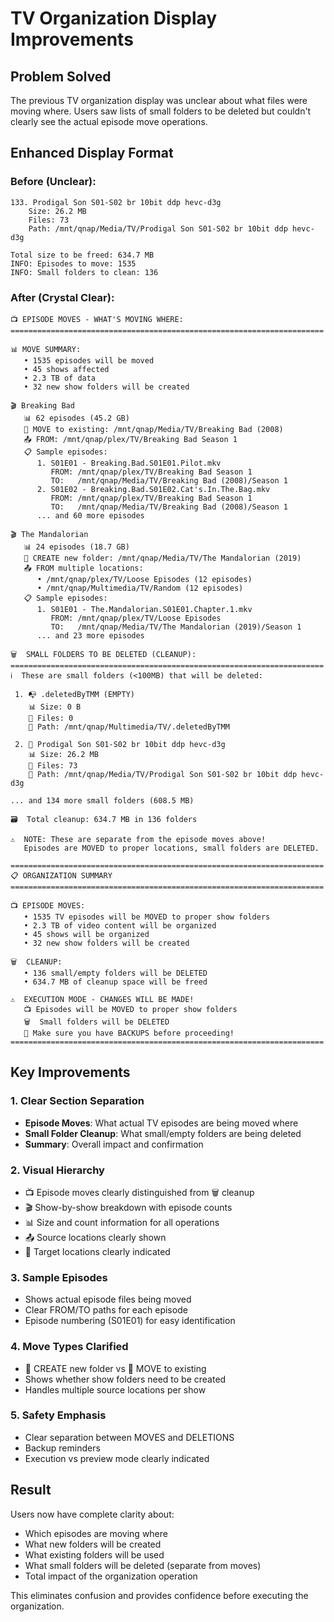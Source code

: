 # TV Organization Display Improvements

## Problem Solved
The previous TV organization display was unclear about what files were moving where. Users saw lists of small folders to be deleted but couldn't clearly see the actual episode move operations.

## Enhanced Display Format

### Before (Unclear):
```
133. Prodigal Son S01-S02 br 10bit ddp hevc-d3g
    Size: 26.2 MB
    Files: 73
    Path: /mnt/qnap/Media/TV/Prodigal Son S01-S02 br 10bit ddp hevc-d3g

Total size to be freed: 634.7 MB
INFO: Episodes to move: 1535
INFO: Small folders to clean: 136
```

### After (Crystal Clear):

```
📺 EPISODE MOVES - WHAT'S MOVING WHERE:
======================================================================

📊 MOVE SUMMARY:
   • 1535 episodes will be moved
   • 45 shows affected  
   • 2.3 TB of data
   • 32 new show folders will be created

🎬 Breaking Bad
   📊 62 episodes (45.2 GB)
   📂 MOVE to existing: /mnt/qnap/Media/TV/Breaking Bad (2008)
   📤 FROM: /mnt/qnap/plex/TV/Breaking Bad Season 1
   📋 Sample episodes:
      1. S01E01 - Breaking.Bad.S01E01.Pilot.mkv
         FROM: /mnt/qnap/plex/TV/Breaking Bad Season 1
         TO:   /mnt/qnap/Media/TV/Breaking Bad (2008)/Season 1
      2. S01E02 - Breaking.Bad.S01E02.Cat's.In.The.Bag.mkv
         FROM: /mnt/qnap/plex/TV/Breaking Bad Season 1  
         TO:   /mnt/qnap/Media/TV/Breaking Bad (2008)/Season 1
      ... and 60 more episodes

🎬 The Mandalorian
   📊 24 episodes (18.7 GB)
   📁 CREATE new folder: /mnt/qnap/Media/TV/The Mandalorian (2019)
   📤 FROM multiple locations:
      • /mnt/qnap/plex/TV/Loose Episodes (12 episodes)
      • /mnt/qnap/Multimedia/TV/Random (12 episodes)
   📋 Sample episodes:
      1. S01E01 - The.Mandalorian.S01E01.Chapter.1.mkv
         FROM: /mnt/qnap/plex/TV/Loose Episodes
         TO:   /mnt/qnap/Media/TV/The Mandalorian (2019)/Season 1
      ... and 23 more episodes

🗑️  SMALL FOLDERS TO BE DELETED (CLEANUP):
======================================================================
ℹ️  These are small folders (<100MB) that will be deleted:

 1. 📭 .deletedByTMM (EMPTY)
    📊 Size: 0 B
    📄 Files: 0
    📂 Path: /mnt/qnap/Multimedia/TV/.deletedByTMM

 2. 📁 Prodigal Son S01-S02 br 10bit ddp hevc-d3g
    📊 Size: 26.2 MB
    📄 Files: 73
    📂 Path: /mnt/qnap/Media/TV/Prodigal Son S01-S02 br 10bit ddp hevc-d3g

... and 134 more small folders (608.5 MB)

🗃️  Total cleanup: 634.7 MB in 136 folders

⚠️  NOTE: These are separate from the episode moves above!
   Episodes are MOVED to proper locations, small folders are DELETED.

======================================================================
📋 ORGANIZATION SUMMARY
======================================================================

📺 EPISODE MOVES:
   • 1535 TV episodes will be MOVED to proper show folders
   • 2.3 TB of video content will be organized
   • 45 shows will be organized
   • 32 new show folders will be created

🗑️  CLEANUP:
   • 136 small/empty folders will be DELETED
   • 634.7 MB of cleanup space will be freed

⚠️  EXECUTION MODE - CHANGES WILL BE MADE!
   📺 Episodes will be MOVED to proper show folders
   🗑️  Small folders will be DELETED
   💾 Make sure you have BACKUPS before proceeding!
======================================================================
```

## Key Improvements

### 1. Clear Section Separation
- **Episode Moves**: What actual TV episodes are being moved where
- **Small Folder Cleanup**: What small/empty folders are being deleted
- **Summary**: Overall impact and confirmation

### 2. Visual Hierarchy
- 📺 Episode moves clearly distinguished from 🗑️ cleanup
- 🎬 Show-by-show breakdown with episode counts
- 📊 Size and count information for all operations
- 📤 Source locations clearly shown
- 📂 Target locations clearly indicated

### 3. Sample Episodes
- Shows actual episode files being moved
- Clear FROM/TO paths for each episode
- Episode numbering (S01E01) for easy identification

### 4. Move Types Clarified
- 📁 CREATE new folder vs 📂 MOVE to existing
- Shows whether show folders need to be created
- Handles multiple source locations per show

### 5. Safety Emphasis
- Clear separation between MOVES and DELETIONS
- Backup reminders
- Execution vs preview mode clearly indicated

## Result
Users now have complete clarity about:
- Which episodes are moving where
- What new folders will be created  
- What existing folders will be used
- What small folders will be deleted (separate from moves)
- Total impact of the organization operation

This eliminates confusion and provides confidence before executing the organization.
